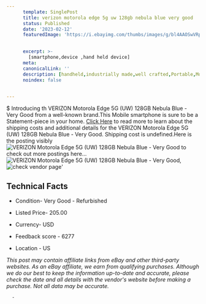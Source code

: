 ```yaml
---
      template: SinglePost
      title: verizon motorola edge 5g uw 128gb nebula blue very good
      status: Published
      date: '2023-02-12'
      featuredImage: 'https://i.ebayimg.com/thumbs/images/g/bl4AAOSwVRpjfcpu/s-l225.jpg'
       

      excerpt: >-
        [smartphone,device ,hand held device]
      meta:
      canonicalLink: ''
      description: [handheld,industrially made,well crafted,Portable,Mobile,Compact,Convenient,Lightweight,Maneuverable,Man-portable,Miniature,Carriable,Hand-held,Light,Holdable,Transportable,Mobile device,Pocket-sized,On-the-go,Wireless,Cordless,Compact size,Convenient size, smartphone,device ,hand held device]
      noindex: false
      

---
```

$
      Introducing th VERIZON Motorola Edge 5G (UW) 128GB Nebula Blue - Very Good from a well-known brand.This Mobile smartphone is sure to be a Statement-piece in your home. [Click Here](https://www.ebay.com/itm/275603287811?hash=item402b3c6f03%3Ag%3Abl4AAOSwVRpjfcpu&mkevt=1&mkcid=1&mkrid=711-53200-19255-0&campid=%253CePNCampaignId%253E&customid=%253CreferenceId%253E&toolid=10049) to read more to learn about the shipping costs and additional details for the VERIZON Motorola Edge 5G (UW) 128GB Nebula Blue - Very Good. Shipping cost is undefined.Here is the posting visibly ![VERIZON Motorola Edge 5G (UW) 128GB Nebula Blue - Very Good](https://i.ebayimg.com/thumbs/images/g/bl4AAOSwVRpjfcpu/s-l225.jpg) to check out more postings here... ![VERIZON Motorola Edge 5G (UW) 128GB Nebula Blue - Very Good](https://i.ebayimg.com/images/g/bl4AAOSwVRpjfcpu/s-l1600.jpg), ![check vendor page](https://origin-galleryplus.ebayimg.com/ws/web/275603287811_2_0_1/225x225.jpg,https://origin-galleryplus.ebayimg.com/ws/web/275603287811_3_0_1/225x225.jpg,https://origin-galleryplus.ebayimg.com/ws/web/275603287811_4_0_1/225x225.jpg)'

      

 ## Technical Facts 



     
      

 - Condition- Very Good - Refurbished 


      

 - Listed Price- 205.00 


      

 - Currency- USD 


      

 - Feedback score - 6277 


      

 - Location - US 


      
      

 *_This post may contain affiliate links from eBay and other third-party websites. As an eBay affiliate, we earn from qualifying purchases. Although we do our best to keep the information up-to-date and accurate, please check the date and all details with the vendor's website before making a purchase. Not all data may be accurate._*




      -
